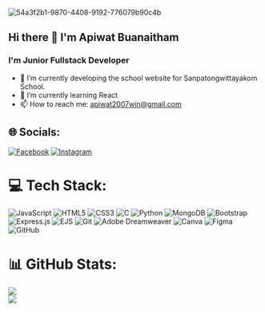 ![54a3f2b1-9870-4408-9192-776079b90c4b](https://github.com/user-attachments/assets/d8bf1cd8-7ec0-4525-9c87-32820bcf9e09)
 ## Hi there 👋 I'm Apiwat Buanaitham 

<!--
**winnerzoxiz/winnerzoxiz** is a ✨ _special_ ✨ repository because its `README.md` (this file) appears on your GitHub profile.

Here are some ideas to get you started:
-->
### I'm Junior Fullstack Developer

- 🔭 I’m currently developing the school website for Sanpatongwittayakom School. 
- 🌱 I’m currently learning React
- 📫 How to reach me: apiwat2007win@gmail.com
  
 


## 🌐 Socials:
[![Facebook](https://img.shields.io/badge/Facebook-%231877F2.svg?logo=Facebook&logoColor=white)](https://facebook.com/apiwat.buanaitum) [![Instagram](https://img.shields.io/badge/Instagram-%23E4405F.svg?logo=Instagram&logoColor=white)](https://instagram.com/apiwat_zoxiz) 

# 💻 Tech Stack:
![JavaScript](https://img.shields.io/badge/javascript-%23323330.svg?style=for-the-badge&logo=javascript&logoColor=%23F7DF1E) 
![HTML5](https://img.shields.io/badge/html5-%23E34F26.svg?style=for-the-badge&logo=html5&logoColor=white)
![CSS3](https://img.shields.io/badge/css3-%231572B6.svg?style=for-the-badge&logo=css3&logoColor=white)
![C](https://img.shields.io/badge/c-%2300599C.svg?style=for-the-badge&logo=c&logoColor=white)
![Python](https://img.shields.io/badge/python-3670A0?style=for-the-badge&logo=python&logoColor=ffdd54) 
![MongoDB](https://img.shields.io/badge/MongoDB-%234ea94b.svg?style=for-the-badge&logo=mongodb&logoColor=white)
![Bootstrap](https://img.shields.io/badge/bootstrap-%238511FA.svg?style=for-the-badge&logo=bootstrap&logoColor=white)
![Express.js](https://img.shields.io/badge/express.js-%23404d59.svg?style=for-the-badge&logo=express&logoColor=%2361DAFB) 
![EJS](https://img.shields.io/badge/ejs-%23B4CA65.svg?style=for-the-badge&logo=ejs&logoColor=black) 
![Git](https://img.shields.io/badge/git-%23F05033.svg?style=for-the-badge&logo=git&logoColor=white) 
 ![Adobe Dreamweaver](https://img.shields.io/badge/Adobe%20Dreamweaver-FF61F6.svg?style=for-the-badge&logo=Adobe%20Dreamweaver&logoColor=white) 
 ![Canva](https://img.shields.io/badge/Canva-%2300C4CC.svg?style=for-the-badge&logo=Canva&logoColor=white) 
 ![Figma](https://img.shields.io/badge/figma-%23F24E1E.svg?style=for-the-badge&logo=figma&logoColor=white) 
 ![GitHub](https://img.shields.io/badge/github-%23121011.svg?style=for-the-badge&logo=github&logoColor=white) 
# 📊 GitHub Stats:
![](https://github-readme-stats.vercel.app/api?username=winnerzoxiz&theme=blue_navy&hide_border=true&include_all_commits=false&count_private=true)<br/>
![](https://nirzak-streak-stats.vercel.app/?user=winnerzoxiz&theme=blue_navy&hide_border=true)<br/>

<!-- Proudly created with GPRM ( https://gprm.itsvg.in ) -->

